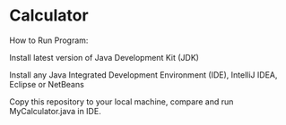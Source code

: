 # Calculator
How to Run Program:

Install latest version of Java Development Kit (JDK)

Install any Java Integrated Development Environment (IDE), IntelliJ IDEA, Eclipse or NetBeans

Copy this repository to your local machine, compare and run MyCalculator.java in IDE.
